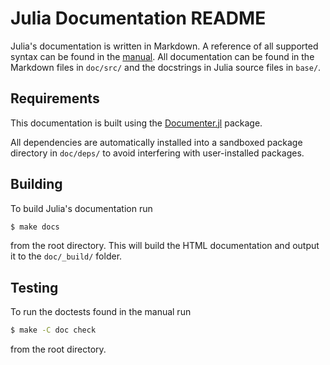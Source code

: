 # Julia Documentation README

Julia's documentation is written in Markdown. A reference of all supported syntax can be found in the [manual](https://docs.julialang.org/en/latest/manual/documentation/#Markdown-syntax-1). All documentation can be found in the Markdown files in `doc/src/` and the docstrings in Julia source files in `base/`.

## Requirements

This documentation is built using the [Documenter.jl](https://github.com/JuliaDocs/Documenter.jl) package.

All dependencies are automatically installed into a sandboxed package directory in `doc/deps/` to avoid interfering with user-installed packages.

## Building

To build Julia's documentation run

```sh
$ make docs
```

from the root directory. This will build the HTML documentation and output it to the `doc/_build/` folder.

## Testing

To run the doctests found in the manual run

```sh
$ make -C doc check
```

from the root directory.

